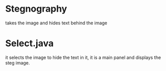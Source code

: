 # Stegnography
takes the image and hides text behind the image
# Select.java
it selects the image to hide the text in it, it is a main panel and displays the steg image.

